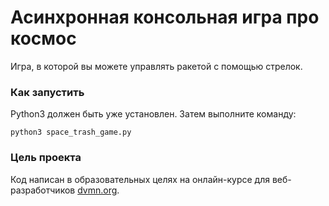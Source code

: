 # Асинхронная консольная игра про космос

Игра, в которой вы можете управлять ракетой с помощью стрелок.

### Как запустить

Python3 должен быть уже установлен. 
Затем выполните команду:
```
python3 space_trash_game.py 
```

### Цель проекта

Код написан в образовательных целях на онлайн-курсе для веб-разработчиков [dvmn.org](https://dvmn.org/).